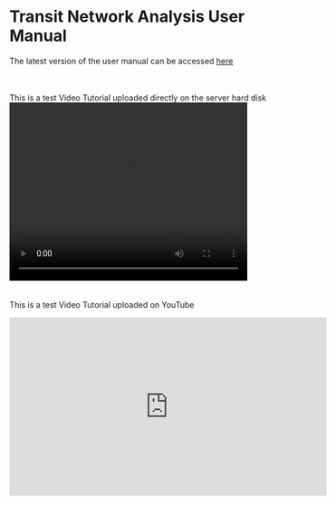 Transit Network Analysis User Manual
=========
The latest version of the user manual can be accessed [here](TNA_Software_Tool_UserGuide_v01082015.pdf "TNA Software Tool User Guide")


<br><br>
This is a test Video Tutorial uploaded directly on the server hard disk
<video width="420" height="315" controls>
  <source src="VideoTutorials/TNAST_Scripted_Tutorial_2.mp4" type="video/mp4">
Your browser does not support the video tag.
</video>
<br>
<br>
<br>
This is a test Video Tutorial uploaded on YouTube

<iframe width="560" height="315" src="https://www.youtube.com/embed/VkgkDFYDnlg" frameborder="0" allowfullscreen></iframe>
